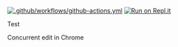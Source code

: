 [![.github/workflows/github-actions.yml](https://github.com/lebarsfa/Test/workflows/.github/workflows/github-actions.yml/badge.svg)](https://github.com/lebarsfa/Test/actions)
[![Run on Repl.it](https://repl.it/badge/github/lebarsfa/Test)](https://repl.it/github/lebarsfa/Test)

Test

Concurrent edit in Chrome
